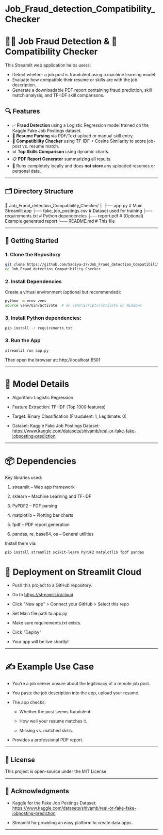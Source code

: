 # Job_Fraud_detection_Compatibility_Checker

# 🕵️‍♀️ Job Fraud Detection & 🎯 Compatibility Checker

This Streamlit web application helps users:
- Detect whether a job post is fraudulent using a machine learning model.
- Evaluate how compatible their resume or skills are with the job description.
- Generate a downloadable PDF report containing fraud prediction, skill match analysis, and TF-IDF skill comparisons.

## 🔍 Features

- ✅ **Fraud Detection** using a Logistic Regression model trained on the Kaggle Fake Job Postings dataset.
- 📄 **Resume Parsing** via PDF/Text upload or manual skill entry.
- 🎯 **Compatibility Checker** using TF-IDF + Cosine Similarity to score job-post vs. resume match.
- 📊 **Top Skills Comparison** using dynamic charts.
- 📋 **PDF Report Generator** summarizing all results.
- 🔐 Runs completely locally and does **not store** any uploaded resumes or personal data.

---

## 🗂️ Directory Structure

📁 Job_Fraud_detection_Compatibility_Checker/
│
├── app.py # Main Streamlit app
├── fake_job_postings.csv # Dataset used for training
├── requirements.txt # Python dependencies
├── report.pdf # (Optional) Example generated report
└── README.md # This file

---

## 🚀 Getting Started

### 1. Clone the Repository

```bash
git clone https://github.com/Sadiya-27/Job_Fraud_detection_Compatibility_Checker.git
cd Job_Fraud_detection_Compatibility_Checker
```

### 2. Install Dependencies
Create a virtual environment (optional but recommended):

```bash
python -m venv venv
source venv/bin/activate  # or venv\Scripts\activate on Windows
```
### 3. Install Python dependencies:

```bash
pip install -r requirements.txt
```

### 3. Run the App

```bash
streamlit run app.py
```
Then open the browser at: http://localhost:8501

---

# 🧠 Model Details
- Algorithm: Logistic Regression

- Feature Extraction: TF-IDF (Top 1000 features)

- Target: Binary Classification (Fraudulent: 1, Legitimate: 0)

- Dataset: Kaggle Fake Job Postings Dataset: https://www.kaggle.com/datasets/shivamb/real-or-fake-fake-jobposting-prediction

---

# 📦 Dependencies
Key libraries used:

1. streamlit – Web app framework

2. sklearn – Machine Learning and TF-IDF

3. PyPDF2 – PDF parsing

4. matplotlib – Plotting bar charts

5. fpdf – PDF report generation

6. pandas, re, base64, os – General utilities

Install them via:

```bash
pip install streamlit scikit-learn PyPDF2 matplotlib fpdf pandas
```

# 📁 Deployment on Streamlit Cloud
- Push this project to a GitHub repository.

- Go to https://streamlit.io/cloud

- Click "New app" > Connect your GitHub > Select this repo

- Set Main file path to app.py

- Make sure requirements.txt exists.

- Click "Deploy"

- Your app will be live shortly!

---

# ✍️ Example Use Case
- You’re a job seeker unsure about the legitimacy of a remote job post.

- You paste the job description into the app, upload your resume.

- The app checks:

  - Whether the post seems fraudulent.

  - How well your resume matches it.

  - Missing vs. matched skills.

- Provides a professional PDF report.
  
---

## 📄 License
This project is open-source under the MIT License.

---

## 🙌 Acknowledgments
- Kaggle for the Fake Job Postings Dataset: https://www.kaggle.com/datasets/shivamb/real-or-fake-fake-jobposting-prediction 

- Streamlit for providing an easy platform to create data apps.

---

